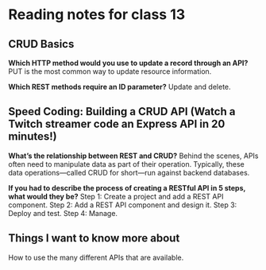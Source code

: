 # Reading notes for class 13

## CRUD Basics

**Which HTTP method would you use to update a record through an API?**
PUT is the most common way to update resource information.

**Which REST methods require an ID parameter?**
Update and delete.

## Speed Coding: Building a CRUD API (Watch a Twitch streamer code an Express API in 20 minutes!)

**What’s the relationship between REST and CRUD?**
Behind the scenes, APIs often need to manipulate data as part of their operation. Typically, these data operations—called CRUD for short—run against backend databases.

**If you had to describe the process of creating a RESTful API in 5 steps, what would they be?**
Step 1: Create a project and add a REST API component.
Step 2: Add a REST API component and design it.
Step 3: Deploy and test.
Step 4: Manage.

## Things I want to know more about

How to use the many different APIs that are available.
